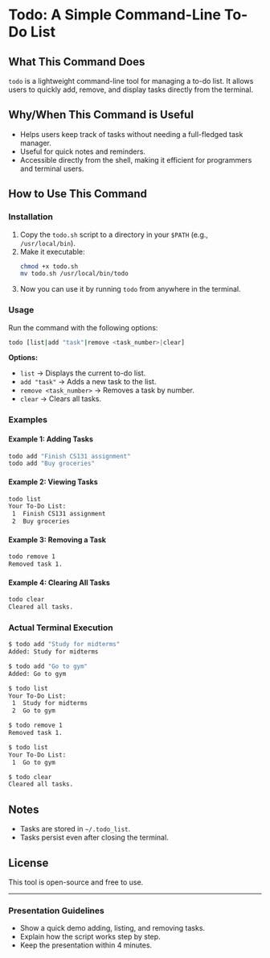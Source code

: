 # Todo: A Simple Command-Line To-Do List

## What This Command Does
`todo` is a lightweight command-line tool for managing a to-do list. It allows users to quickly add, remove, and display tasks directly from the terminal.

## Why/When This Command is Useful
- Helps users keep track of tasks without needing a full-fledged task manager.
- Useful for quick notes and reminders.
- Accessible directly from the shell, making it efficient for programmers and terminal users.

## How to Use This Command
### **Installation**
1. Copy the `todo.sh` script to a directory in your `$PATH` (e.g., `/usr/local/bin`).
2. Make it executable:
   ```sh
   chmod +x todo.sh
   mv todo.sh /usr/local/bin/todo
   ```
3. Now you can use it by running `todo` from anywhere in the terminal.

### **Usage**
Run the command with the following options:
```sh
todo [list|add "task"|remove <task_number>|clear]
```

**Options:**
- `list` → Displays the current to-do list.
- `add "task"` → Adds a new task to the list.
- `remove <task_number>` → Removes a task by number.
- `clear` → Clears all tasks.

### **Examples**
#### Example 1: Adding Tasks
```sh
todo add "Finish CS131 assignment"
todo add "Buy groceries"
```
#### Example 2: Viewing Tasks
```sh
todo list
Your To-Do List:
 1  Finish CS131 assignment
 2  Buy groceries
```
#### Example 3: Removing a Task
```sh
todo remove 1
Removed task 1.
```
#### Example 4: Clearing All Tasks
```sh
todo clear
Cleared all tasks.
```

### **Actual Terminal Execution**
```sh
$ todo add "Study for midterms"
Added: Study for midterms

$ todo add "Go to gym"
Added: Go to gym

$ todo list
Your To-Do List:
 1  Study for midterms
 2  Go to gym

$ todo remove 1
Removed task 1.

$ todo list
Your To-Do List:
 1  Go to gym

$ todo clear
Cleared all tasks.
```

## Notes
- Tasks are stored in `~/.todo_list`.
- Tasks persist even after closing the terminal.

## License
This tool is open-source and free to use.

---
### **Presentation Guidelines**
- Show a quick demo adding, listing, and removing tasks.
- Explain how the script works step by step.
- Keep the presentation within 4 minutes.


